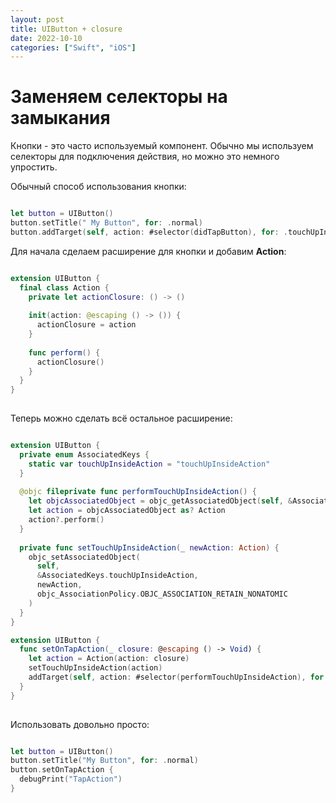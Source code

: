 ```yaml
---
layout: post
title: UIButton + closure
date: 2022-10-10
categories: ["Swift", "iOS"]
---
```


# Заменяем селекторы на замыкания

Кнопки - это часто используемый компонент. Обычно мы используем селекторы для подключения действия, но можно это немного упростить. 

Обычный способ использования кнопки:

```swift

let button = UIButton()
button.setTitle(" My Button", for: .normal)
button.addTarget(self, action: #selector(didTapButton), for: .touchUpInside)

```

Для начала сделаем расширение для кнопки и добавим **Action**:

```swift

extension UIButton {
  final class Action {
    private let actionClosure: () -> ()
    
    init(action: @escaping () -> ()) {
      actionClosure = action
    }
  
    func perform() {
      actionClosure()
    }
  }
}
    
```

Теперь можно сделать всё остальное расширение:

```swift

extension UIButton {
  private enum AssociatedKeys {
    static var touchUpInsideAction = "touchUpInsideAction"
  }
  
  @objc fileprivate func performTouchUpInsideAction() {
    let objcAssociatedObject = objc_getAssociatedObject(self, &AssociatedKeys.touchUpInsideAction)
    let action = objcAssociatedObject as? Action
    action?.perform()
  }
  
  private func setTouchUpInsideAction(_ newAction: Action) {
    objc_setAssociatedObject(
      self,
      &AssociatedKeys.touchUpInsideAction,
      newAction,
      objc_AssociationPolicy.OBJC_ASSOCIATION_RETAIN_NONATOMIC
    )
  }
}

extension UIButton {
  func setOnTapAction(_ closure: @escaping () -> Void) {
    let action = Action(action: closure)
    setTouchUpInsideAction(action)
    addTarget(self, action: #selector(performTouchUpInsideAction), for: .touchUpInside)
  }
}
    
```

Использовать довольно просто:

```swift

let button = UIButton()
button.setTitle("My Button", for: .normal)
button.setOnTapAction {
  debugPrint("TapAction")
}

```